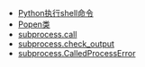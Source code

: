 - <a href="../pages/subprocess/Python执行shell命令.md">Python执行shell命令</a>
- <a href="../pages/subprocess/Popen类.md">Popen类</a>
- <a href="../pages/subprocess/subprocess.call.md">subprocess.call</a>
- <a href="../pages/subprocess/subprocess.check_output.md">subprocess.check_output</a>
- <a href="../pages/subprocess/subprocess.CalledProcessError.md">subprocess.CalledProcessError</a>
